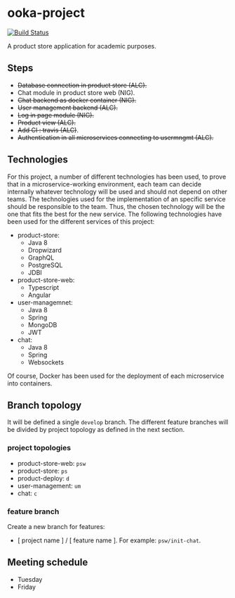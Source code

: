 # ooka-project

[![Build Status](https://api.travis-ci.org/aleics/ooka-project.svg?branch=develop)](https://travis-ci.org/aleics/chatter)

A product store application for academic purposes.

## Steps
 - ~~Database connection in product store (ALC).~~
 - Chat module in product store web (NIG).
 - ~~Chat backend as docker container (NIG).~~
 - ~~User management backend (ALC).~~
 - ~~Log in page module (NIG).~~
 - ~~Product view (ALC).~~
 - ~~Add CI : travis (ALC)~~.
 - ~~Authentication in all microservices connecting to usermngmt (ALC).~~
 
## Technologies
For this project, a number of different technologies has been used, to prove that in a microservice-working environment, each team can decide internally whatever technology will be used and should not depend on other teams. The technologies used for the implementation of an specific service should be responsible to the team. Thus, the chosen technology will be the one that fits the best for the new service. The following technologies have been used for the different services of this project:

 - product-store:
   - Java 8
   - Dropwizard
   - GraphQL
   - PostgreSQL
   - JDBI
 - product-store-web:
   - Typescript
   - Angular
 - user-managemnet:
   - Java 8
   - Spring
   - MongoDB
   - JWT
 - chat:
   - Java 8
   - Spring
   - Websockets

Of course, Docker has been used for the deployment of each microservice into containers.

 ## Branch topology
 It will be defined a single `develop` branch. The different feature branches will be divided by project topology as defined in the next section.

### project topologies
 - product-store-web: `psw`
 - product-store: `ps`
 - product-deploy: `d`
 - user-management: `um`
 - chat: `c`

### feature branch
 Create a new branch for features:
 - [ project name ] / [ feature name ]. For example: `psw/init-chat`.

 ## Meeting schedule
 - Tuesday
 - Friday
